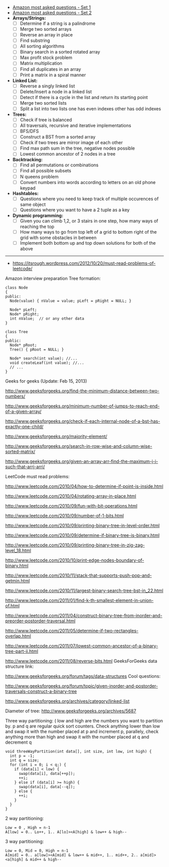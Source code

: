 - [Amazon most asked questions - Set 1](http://quiz.geeksforgeeks.org/amazons-asked-interview-questions/)
- [Amazon most asked questions - Set 2](http://quiz.geeksforgeeks.org/amazons-most-frequently-asked-interview-questions-set-2/)
- **Arrays/Strings:**
  - [ ] Determine if a string is a palindrome
  - [ ] Merge two sorted arrays
  - [ ] Reverse an array in place
  - [ ] Find substring
  - [ ] All sorting algorithms
  - [ ] Binary search in a sorted rotated array
  - [ ] Max profit stock problem
  - [ ] Matrix multiplication
  - [ ] Find all duplicates in an array
  - [ ] Print a matrix in a spiral manner
- **Linked List:**
  - [ ] Reverse a singly linked list
  - [ ] Delete/Insert a node in a linked list
  - [ ] Detect if there is a cycle in the list and return its starting point
  - [ ] Merge two sorted lists
  - [ ] Split a list into two lists one has even indexes other has odd indexes
- **Trees:**
  - [ ] Check if tree is balanced
  - [ ] All traversals, recursive and iterative implementations
  - [ ] BFS/DFS
  - [ ] Construct a BST from a sorted array
  - [ ] Check if two trees are mirror image of each other
  - [ ] Find max path sum in the tree, negative nodes possible
  - [ ] Lowest common ancestor of 2 nodes in a tree
- **Backtracking:**
  - [ ] Find all permutations or combinations
  - [ ] Find all possible subsets
  - [ ] N queens problem
  - [ ] Convert numbers into words according to letters on an old phone keypad
- **Hashtables:**
  - [ ] Questions where you need to keep track of multiple occurences of same object
  - [ ] Questions where you want to have a 2 tuple as a key
- **Dynamic programming:**
  - [ ] Given you can climb 1,2, or 3 stairs in one step, how many ways of reaching the
top
  - [ ] How many ways to go from top left of a grid to bottom right of the grid with some
obstacles in between
  - [ ] Implement both bottom up and top down solutions for both of the above

-----------------------------------------------------------------------------------------------------------------------

- https://itsrough.wordpress.com/2012/10/20/must-read-problems-of-leetcode/

Amazon interview preparation
Tree formation:
```
class Node
{
public:
  Node(value) { nValue = value; pLeft = pRight = NULL; }

  Node* pLeft;
  Node* pRight;
  int nValue;  // or any other data
}

class Tree
{
public:
  Node* pRoot;
  Tree() { pRoot = NULL; }

  Node* search(int value); //...
  void createLeaf(int value); //...
  // ...
}
```
Geeks for geeks (Update: Feb 15, 2013)

http://www.geeksforgeeks.org/find-the-minimum-distance-between-two-numbers/

http://www.geeksforgeeks.org/minimum-number-of-jumps-to-reach-end-of-a-given-array/

http://www.geeksforgeeks.org/check-if-each-internal-node-of-a-bst-has-exactly-one-child/

http://www.geeksforgeeks.org/majority-element/

http://www.geeksforgeeks.org/search-in-row-wise-and-column-wise-sorted-matrix/

http://www.geeksforgeeks.org/given-an-array-arr-find-the-maximum-j-i-such-that-arrj-arri/

LeetCode must read problems:

http://www.leetcode.com/2010/04/how-to-determine-if-point-is-inside.html

http://www.leetcode.com/2010/04/rotating-array-in-place.html

http://www.leetcode.com/2010/09/fun-with-bit-operations.html

http://www.leetcode.com/2010/09/number-of-1-bits.html

http://www.leetcode.com/2010/09/printing-binary-tree-in-level-order.html

http://www.leetcode.com/2010/09/determine-if-binary-tree-is-binary.html

http://www.leetcode.com/2010/09/printing-binary-tree-in-zig-zag-level_18.html

http://www.leetcode.com/2010/10/print-edge-nodes-boundary-of-binary.html

http://www.leetcode.com/2010/11/stack-that-supports-push-pop-and-getmin.html

http://www.leetcode.com/2010/11/largest-binary-search-tree-bst-in_22.html

http://www.leetcode.com/2011/01/find-k-th-smallest-element-in-union-of.html

http://www.leetcode.com/2011/04/construct-binary-tree-from-inorder-and-preorder-postorder-traversal.html

http://www.leetcode.com/2011/05/determine-if-two-rectangles-overlap.html

http://www.leetcode.com/2011/07/lowest-common-ancestor-of-a-binary-tree-part-ii.html

http://www.leetcode.com/2011/08/reverse-bits.html
GeeksForGeeks data structure link:

http://www.geeksforgeeks.org/forum/tags/data-structures
Cool questions:

http://www.geeksforgeeks.org/forum/topic/given-inorder-and-postorder-traversals-construct-a-binary-tree

http://www.geeksforgeeks.org/archives/category/linked-list

Diameter of tree: http://www.geeksforgeeks.org/archives/5687

Three way partitioning: ( low and high are the numbers you want to partition by. p and q are regular quick sort counters. Check anything lower than low and swap it with the number placed at p and increment p, parallely, check anything more than high and swap it with the number placed at q and decrement q

```
void threeWayPartition(int data[], int size, int low, int high) {
  int p = -1;
  int q = size;
  for (int i = 0; i < q;) {
    if (data[i] < low) {
      swap(data[i], data[++p]);
      ++i;
    } else if (data[i] >= high) {
      swap(data[i], data[--q]);
    } else {
      ++i;
    }
  }
}
```

2 way partitioning:
```
Low = 0 , High = n-1
A[low] = 0.. Lo++, 1.. A[lo]><A[high] & low++ & high--
```

3 way partitioning:
```
Low = 0, Mid = 0, High = n-1
A[mid] = 0.. a[low]><A[mid] & low++ & mid++, 1.. mid++, 2.. a[mid]><a[high] & mid++ & high--
```
